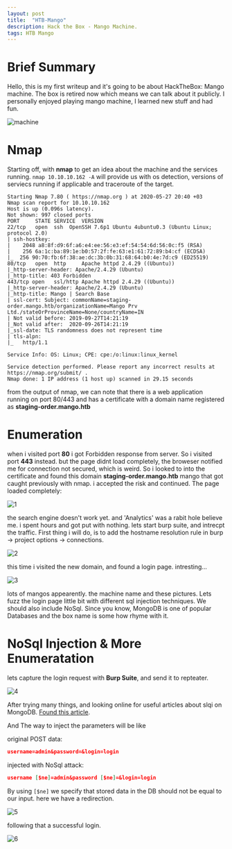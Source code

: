 ```yaml
---
layout: post
title:  "HTB-Mango"
description: Hack the Box - Mango Machine.
tags: HTB Mango
---
```


# Brief Summary
Hello, this is my first writeup and it's going to be about HackTheBox: Mango machine. The box is retired now which means we can talk about it publicly. I personally enjoyed playing mango machine, I learned new stuff and had fun.

![machine](/assets/mango/machine.png)

# Nmap
Starting off, with **nmap** to get an idea about the machine and the services running. `nmap 10.10.10.162 -A` will provide us with os detection, versions of serviecs running if applicable and traceroute of the target.

```nmap
Starting Nmap 7.80 ( https://nmap.org ) at 2020-05-27 20:40 +03
Nmap scan report for 10.10.10.162
Host is up (0.096s latency).
Not shown: 997 closed ports
PORT     STATE SERVICE  VERSION
22/tcp   open  ssh  OpenSSH 7.6p1 Ubuntu 4ubuntu0.3 (Ubuntu Linux; protocol 2.0)
| ssh-hostkey: 
|    2048 a8:8f:d9:6f:a6:e4:ee:56:e3:ef:54:54:6d:56:0c:f5 (RSA)
|    256 6a:1c:ba:89:1e:b0:57:2f:fe:63:e1:61:72:89:b4:cf (ECDSA)
|_  256 90:70:fb:6f:38:ae:dc:3b:0b:31:68:64:b0:4e:7d:c9 (ED25519)
80/tcp   open  http     Apache httpd 2.4.29 ((Ubuntu))
|_http-server-header: Apache/2.4.29 (Ubuntu)
|_http-title: 403 Forbidden
443/tcp open   ssl/http Apache httpd 2.4.29 ((Ubuntu))
|_http-server-header: Apache/2.4.29 (Ubuntu)
|_http-title: Mango | Search Base
| ssl-cert: Subject: commonName=staging-order.mango.htb/organizationName=Mango Prv Ltd./stateOrProvinceName=None/countryName=IN
| Not valid before: 2019-09-27T14:21:19
|_Not valid after:  2020-09-26T14:21:19
|_ssl-date: TLS randomness does not represent time
| tls-alpn: 
|_   http/1.1

Service Info: OS: Linux; CPE: cpe:/o:linux:linux_kernel

Service detection performed. Please report any incorrect results at https://nmap.org/submit/ .
Nmap done: 1 IP address (1 host up) scanned in 29.15 seconds
```


from the output of nmap, we can note that there is a web application running on port 80/443 and has a certificate with a domain name registered as **staging-order.mango.htb**


# Enumeration
when i visited port **80** i got Forbidden response from server. So i visited port **443** instead. but the page didnt load completely, the broweser notified me for connection not secured, which is weird. So i looked to into the certificate and found this domain **staging-order.mango.htb** mango that got caught previously with nmap. i accepted the risk and continued. The page loaded completely:

![1](/assets/mango/1.png)

the search engine doesn't work yet. and 'Analytics' was a rabit hole believe me. i spent hours and got put with nothing. lets start burp suite, and intrecpt the traffic. First thing i will do, is to add the hostname resolution rule in burp -> project options -> connections.

![2](/assets/mango/2.png)

this time i visited the new domain, and found a login page. intresting...

![3](/assets/mango/3.png)

lots of mangos appearently. the machine name and these pictures. Lets fuzz the login page little bit with different sql injection techniques. We should also include NoSql. Since you know, MongoDB is one of popular Databases and the box name is some how rhyme with it.

# NoSql Injection & More Enumeratation
lets capture the login request with **Burp Suite**, and send it to repteater.

![4](/assets/mango/4.png)

After trying many things, and looking online for useful articles about slqi on MongoDB. 
[Found this article](https://nullsweep.com/a-nosql-injection-primer-with-mongo).

And The way to inject the parameters will be like

original POST data: 
```json
username=admin&password=&login=login
```

injected with NoSql attack: 
```json
username [$ne]=admin&password [$ne]=&login=login
```

By using `[$ne]` we specify that stored data in the DB should not be equal to our input.
here we have a redirection.

![5](/assets/mango/5.png)

following that a successful login.

![6](/assets/mango/6.png)